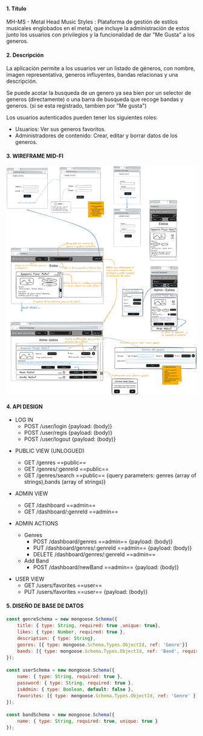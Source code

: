 #### 1. Título

MH-MS - Metal Head Music Styles : Plataforma de gestión de estilos musicales englobados en el metal, que incluye la administración de estos junto los usuarios con privilegios y la funcionalidad de dar "Me Gusta" a los generos.

#### 2. Descripción

La aplicación permite a los usuarios ver un listado de géneros, con nombre, imagen representativa, generos influyentes, bandas relacionas y una descripción.

Se puede acotar la busqueda de un genero ya sea bien por un selector de generos (directamente) o una barra de busqueda que recoge bandas y generos. (si se esta registrado, tambien por "Me gusta")

Los usuarios autenticados pueden tener los siguientes roles:

- Usuarios: Ver sus generos favoritos.
- Administradores de contenido: Crear, editar y borrar datos de los generos.

#### 3. WIREFRAME MID-FI

![](wireframe_pb3.png)

#### 4. API DESIGN 

- LOG IN
    - POST /user/login {payload: (body)}
    * POST /user/regis {payload: (body)}
    + POST /user/logout {payload: (body)}

* PUBLIC VIEW (UNLOGUED)
    - GET /genres ==public==
    * GET /genres/:genreId ==public==
    + GET /genres/search ==public== {query parameters: genres (array of strings),bands (array of strings)}

* ADMIN VIEW
    - GET /dashboard ==admin==
    + GET /dashboard/:genreId ==admin==

* ADMIN ACTIONS
    - Genres
        - POST /dashboard/genres ==admin== {payload: (body)}
        * PUT /dashboard/genres/:genreId ==admin== {payload: (body)}
        + DELETE /dashboard/genres/:genreId ==admin==
    + Add Band
        - POST /dashboard/newBand ==admin== {payload: (body)}

+ USER VIEW
    - GET /users/favorites ==user==
    + PUT /users/favorites ==user== {payload: (body)}




#### 5. DISEÑO DE BASE DE DATOS

```javascript
const genreSchema = new mongoose.Schema({
    title: { type: String, required: true ,unique: true},
    likes: { type: Number, required: true },
    description: { type: String},
    genres: [{ type: mongoose.Schema.Types.ObjectId, ref: 'Genre'}]
    bands: [{ type: mongoose.Schema.Types.ObjectId, ref: 'Band', required: true }]
});

const userSchema = new mongoose.Schema({
    name: { type: String, required: true },
    password: { type: String, required: true },
    isAdmin: { type: Boolean, default: false },
    favorites: [{ type: mongoose.Schema.Types.ObjectId, ref: 'Genre' }]
});

const bandSchema = new mongoose.Schema({
    name: { type: String, required: true, unique: true }
});
```